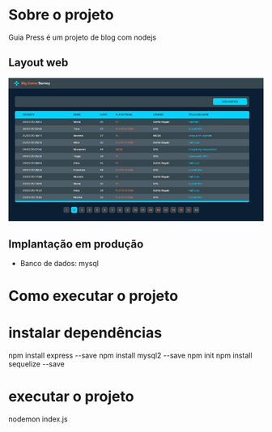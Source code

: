 # Sobre o projeto

Guia Press é um projeto de blog com nodejs 


## Layout web
![Web 1](https://github.com/acenelio/assets/raw/main/sds1/web1.png)

## Implantação em produção
- Banco de dados: mysql

# Como executar o projeto

# instalar dependências
npm install express --save
npm install mysql2 --save
npm init
npm install sequelize --save

# executar o projeto
nodemon index.js
```

